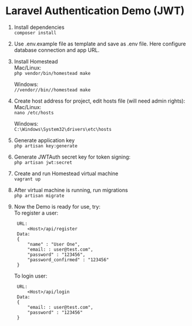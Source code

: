# Laravel Authentication Demo (JWT)

1. Install dependencies  
    `composer install`

2. Use .env.example file as template and save as .env file. Here configure database connection and app URL.

3. Install Homestead  
    Mac/Linux:  
    `php vendor/bin/homestead make`  

    Windows:  
    `//vendor//bin//homestead make`  

4. Create host address for project, edit hosts file (will need admin rights):  
    Mac/Linux:  
    `nano /etc/hosts`  

    Windows:  
    `C:\Windows\System32\drivers\etc\hosts`  

5. Generate application key  
    `php artisan key:generate`

6. Generate JWTAuth secret key for token signing:  
    `php artisan jwt:secret`

7. Create and run Homestead virtual machine  
    `vagrant up`

8. After virtual machine is running, run migrations  
    `php artisan migrate`

9. Now the Demo is ready for use, try:  
        To register a user:

        URL:
            <Host>/api/register  
        Data:  
        {  
            "name" : "User One",  
            "email: : user@test.com",  
            "password" : "123456",  
            "password_confirmed" : "123456"  
        }  

    To login user:  
        
        URL:
            <Host>/api/login  
        Data:        
        {  
            "email: : user@test.com",
            "password" : "123456"
        }